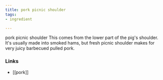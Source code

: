 ```yaml
---
title: pork picnic shoulder
tags:
- ingredient

---
```

pork picnic shoulder This comes from the lower part of the pig's shoulder. It's usually made into smoked hams, but fresh picnic shoulder makes for very juicy barbecued pulled pork.

### Links

* [[pork]]
